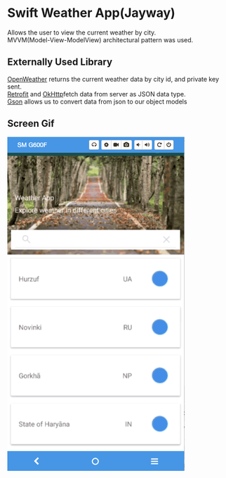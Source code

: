 <h1>Swift Weather App(Jayway)</h1>

Allows the user to view the current weather by city. </br>
MVVM(Model-View-ModelView) architectural pattern was used.

<h2>Externally Used Library</h2>
<a href = "https://openweathermap.org/">OpenWeather</A> returns the current weather data by city id, and private key sent.</br>
<a href = "https://square.github.io/retrofit/">Retrofit</a> and <a href = "https://square.github.io/okhttp/">OkHttp</a>fetch data from server as JSON data type.</br>
<a href = "https://github.com/google/gson">Gson</a> allows us to convert data from json to our object models </br>

<h2>Screen Gif</h2>

![alt text](screen.gif)
